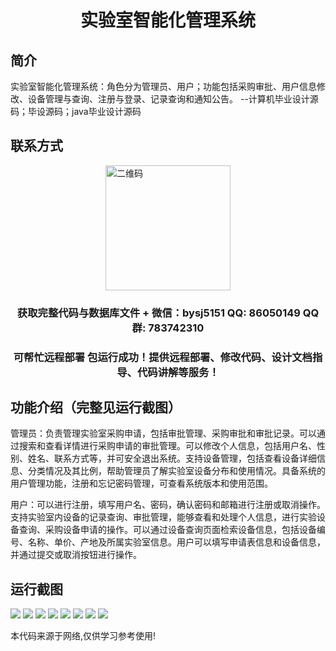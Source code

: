 <p><h1 align="center">实验室智能化管理系统</h1></p>

## 简介
实验室智能化管理系统：角色分为管理员、用户；功能包括采购审批、用户信息修改、设备管理与查询、注册与登录、记录查询和通知公告。    --计算机毕业设计源码；毕设源码；java毕业设计源码


## 联系方式
<img src="https://bs-1329754181.cos.ap-shanghai.myqcloud.com/wx.jpg" alt="二维码" style="display: block; margin: 0 auto;" width="200px">
<p><h3 align="center">获取完整代码与数据库文件 + 微信：bysj5151 QQ: 86050149 QQ群: 783742310</h3></p>
<p><h3 align="center">可帮忙远程部署 包运行成功！提供远程部署、修改代码、设计文档指导、代码讲解等服务！</h3></p>

## 功能介绍（完整见运行截图）
管理员：负责管理实验室采购申请，包括审批管理、采购审批和审批记录。可以通过搜索和查看详情进行采购申请的审批管理。可以修改个人信息，包括用户名、性别、姓名、联系方式等，并可安全退出系统。支持设备管理，包括查看设备详细信息、分类情况及其比例，帮助管理员了解实验室设备分布和使用情况。具备系统的用户管理功能，注册和忘记密码管理，可查看系统版本和使用范围。

用户：可以进行注册，填写用户名、密码，确认密码和邮箱进行注册或取消操作。支持实验室内设备的记录查询、审批管理，能够查看和处理个人信息，进行实验设备查询、采购设备申请的操作。可以通过设备查询页面检索设备信息，包括设备编号、名称、单价、产地及所属实验室信息。用户可以填写申请表信息和设备信息，并通过提交或取消按钮进行操作。


## 运行截图
![](imgs/588112-20221008115002073-1457097.png)
![](imgs/588112-20221008115009020-1533748297.png)
![](imgs/588112-20221008115013062-730054456.png)
![](imgs/588112-20221008115022264-442807944.png)
![](imgs/588112-20221008115026707-404731168.png)
![](imgs/588112-20221008115031069-1193814618.png)
![](imgs/588112-20221008115034495-1711542980.png)
![](imgs/588112-20221008115038250-257004.png)

<p>本代码来源于网络,仅供学习参考使用!</p>
